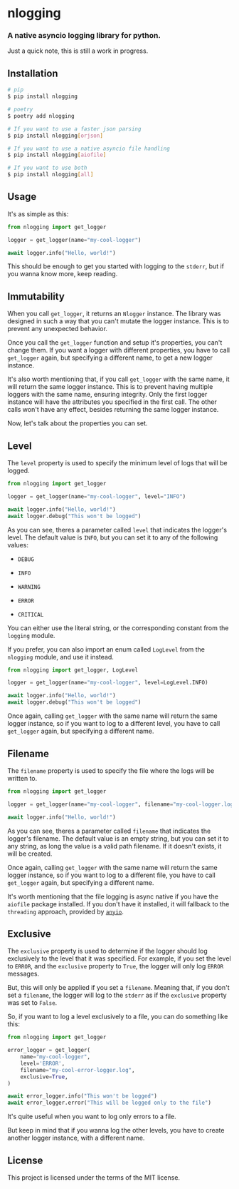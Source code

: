 # nlogging

### A native asyncio logging library for python.

Just a quick note, this is still a work in progress.

## Installation

```bash
# pip
$ pip install nlogging

# poetry
$ poetry add nlogging

# If you want to use a faster json parsing
$ pip install nlogging[orjson]

# If you want to use a native asyncio file handling
$ pip install nlogging[aiofile]

# If you want to use both
$ pip install nlogging[all]
```

## Usage

It's as simple as this:

```python
from nlogging import get_logger

logger = get_logger(name="my-cool-logger")

await logger.info("Hello, world!")
```

This should be enough to get you started with logging to the `stderr`, but if you wanna
know more, keep reading.

## Immutability

When you call `get_logger`, it returns an `Nlogger` instance. The library was designed
in such a way that you can't mutate the logger instance. This is to prevent any
unexpected behavior.

Once you call the `get_logger` function and setup it's properties, you can't change
them. If you want a logger with different properties, you have to call `get_logger`
again, but specifying a different name, to get a new logger instance.

It's also worth mentioning that, if you call `get_logger` with the same name, it will
return the same logger instance. This is to prevent having multiple loggers with the
same name, ensuring integrity. Only the first logger instance will have the attributes
you specified in the first call. The other calls won't have any effect, besides returning
the same logger instance.

Now, let's talk about the properties you can set.

## Level

The `level` property is used to specify the minimum level of logs that will be logged.

```python
from nlogging import get_logger

logger = get_logger(name="my-cool-logger", level="INFO")

await logger.info("Hello, world!")
await logger.debug("This won't be logged")
```

As you can see, theres a parameter called `level` that indicates the logger's level.
The default value is `INFO`, but you can set it to any of the following values:

- `DEBUG`

- `INFO`

- `WARNING`

- `ERROR`

- `CRITICAL`

You can either use the literal string, or the corresponding constant from the `logging`
module.

If you prefer, you can also import an enum called `LogLevel` from the `nlogging`
module, and use it instead.

```python
from nlogging import get_logger, LogLevel

logger = get_logger(name="my-cool-logger", level=LogLevel.INFO)

await logger.info("Hello, world!")
await logger.debug("This won't be logged")
```

Once again, calling `get_logger` with the same name will return the same logger
instance, so if you want to log to a different level, you have to call `get_logger`
again, but specifying a different name.

## Filename

The `filename` property is used to specify the file where the logs will be written to.

```python
from nlogging import get_logger

logger = get_logger(name="my-cool-logger", filename="my-cool-logger.log")

await logger.info("Hello, world!")
```

As you can see, theres a parameter called `filename` that indicates the logger's
filename. The default value is an empty string, but you can set it to any string, as
long the value is a valid path filename. If it doesn't exists, it will be created.

Once again, calling `get_logger` with the same name will return the same logger
instance, so if you want to log to a different file, you have to call `get_logger`
again, but specifying a different name.

It's worth mentioning that the file logging is async native if you have the `aiofile`
package installed. If you don't have it installed, it will fallback to the `threading`
approach, provided by [`anyio`](https://anyio.readthedocs.io/en/stable/streams.html#file-streams).

## Exclusive

The `exclusive` property is used to determine if the logger should log exclusively to the
level that it was specified. For example, if you set the level to `ERROR`, and the
`exclusive` property to `True`, the logger will only log `ERROR` messages.

But, this will only be applied if you set a `filename`. Meaning that, if you don't set a
`filename`, the logger will log to the `stderr` as if the `exclusive` property was set to
`False`.

So, if you want to log a level exclusively to a file, you can do something like this:

```python
from nlogging import get_logger

error_logger = get_logger(
    name="my-cool-logger",
    level='ERROR',
    filename="my-cool-error-logger.log",
    exclusive=True,
)

await error_logger.info("This won't be logged")
await error_logger.error("This will be logged only to the file")
```

It's quite useful when you want to log only errors to a file.

But keep in mind that if you wanna log the other levels, you have to create another
logger instance, with a different name.

## License

This project is licensed under the terms of the MIT license.
